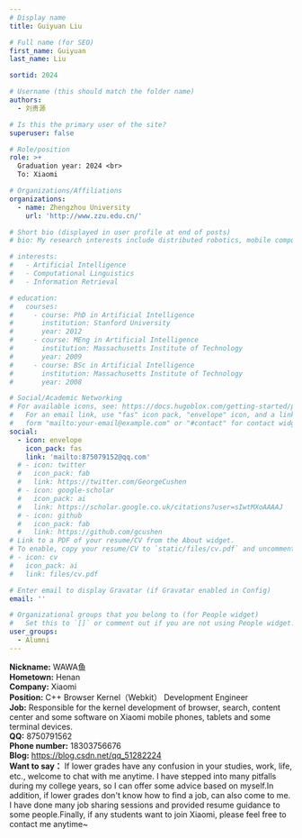 ```yaml
---
# Display name
title: Guiyuan Liu

# Full name (for SEO)
first_name: Guiyuan
last_name: Liu

sortid: 2024

# Username (this should match the folder name)
authors:
  - 刘贵源

# Is this the primary user of the site?
superuser: false

# Role/position
role: >+
  Graduation year: 2024 <br>
  To: Xiaomi

# Organizations/Affiliations
organizations:
  - name: Zhengzhou University
    url: 'http://www.zzu.edu.cn/'

# Short bio (displayed in user profile at end of posts)
# bio: My research interests include distributed robotics, mobile computing and programmable matter.

# interests:
#   - Artificial Intelligence
#   - Computational Linguistics
#   - Information Retrieval

# education:
#   courses:
#     - course: PhD in Artificial Intelligence
#       institution: Stanford University
#       year: 2012
#     - course: MEng in Artificial Intelligence
#       institution: Massachusetts Institute of Technology
#       year: 2009
#     - course: BSc in Artificial Intelligence
#       institution: Massachusetts Institute of Technology
#       year: 2008

# Social/Academic Networking
# For available icons, see: https://docs.hugoblox.com/getting-started/page-builder/#icons
#   For an email link, use "fas" icon pack, "envelope" icon, and a link in the
#   form "mailto:your-email@example.com" or "#contact" for contact widget.
social:
  - icon: envelope
    icon_pack: fas
    link: 'mailto:875079152@qq.com'
  # - icon: twitter
  #   icon_pack: fab
  #   link: https://twitter.com/GeorgeCushen
  # - icon: google-scholar
  #   icon_pack: ai
  #   link: https://scholar.google.co.uk/citations?user=sIwtMXoAAAAJ
  # - icon: github
  #   icon_pack: fab
  #   link: https://github.com/gcushen
# Link to a PDF of your resume/CV from the About widget.
# To enable, copy your resume/CV to `static/files/cv.pdf` and uncomment the lines below.
# - icon: cv
#   icon_pack: ai
#   link: files/cv.pdf

# Enter email to display Gravatar (if Gravatar enabled in Config)
email: ''

# Organizational groups that you belong to (for People widget)
#   Set this to `[]` or comment out if you are not using People widget.
user_groups:
  - Alumni
---
```


**Nickname:** WAWA鱼 <br>
**Hometown:** Henan <br>
**Company:** Xiaomi <br>
**Position:** C++ Browser Kernel（Webkit） Development Engineer <br>
**Job:** Responsible for the kernel development of browser, search, content center and some software on Xiaomi mobile phones, tablets and some terminal devices. <br>
**QQ:** 8750791562 <br>
**Phone number:** 18303756676 <br>
**Blog:** https://blog.csdn.net/qq_51282224 <br>
**Want to say：**
If lower grades have any confusion in your studies, work, life, etc., welcome to chat with me anytime. I have stepped into many pitfalls during my college years, so I can offer some advice based on myself.In addition, if lower grades don't know how to find a job, can also come to me. I have done many job sharing sessions and provided resume guidance to some people.Finally, if any students want to join Xiaomi, please feel free to contact me anytime~
